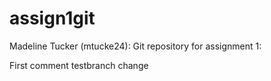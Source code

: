 # assign1git
Madeline Tucker (mtucke24): Git repository for assignment 1:

First comment
testbranch change
